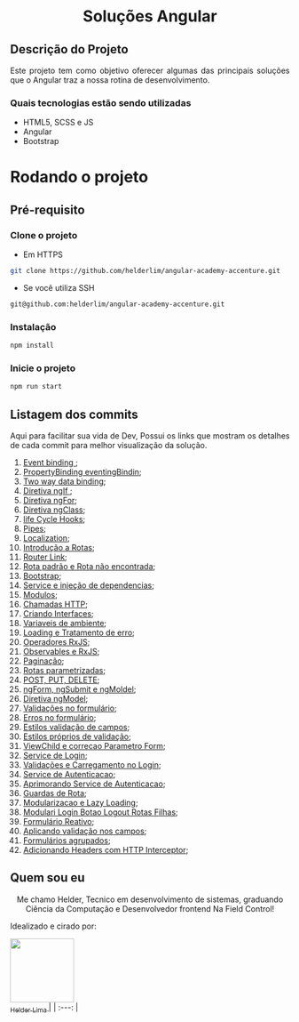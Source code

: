 <h1 align="center"> Soluções Angular </h1>

## Descrição do Projeto
<p align="justify"> Este projeto tem como objetivo oferecer algumas das principais soluções que o Angular traz a nossa rotina de desenvolvimento. </p>

### Quais tecnologias estão sendo utilizadas 
- HTML5, SCSS e JS 
- Angular 
- Bootstrap 

# Rodando o projeto 

## Pré-requisito

### Clone o projeto 
- Em HTTPS
```sh
git clone https://github.com/helderlim/angular-academy-accenture.git
```
- Se você utiliza SSH 
```sh
git@github.com:helderlim/angular-academy-accenture.git
```
### Instalação

```sh
npm install
```

### Inicie o projeto 

```sh
npm run start
```

## Listagem dos commits 
<p align="justify"> Aqui para facilitar sua vida de Dev, Possui os links que mostram os detalhes de cada commit para melhor visualização da solução.  </p>

1. [Event binding ](https://github.com/helderlim/angular-academy-accenture/commit/7f02fbff1e678e7e335dbf92631c06ac3fe18268); 
1. [PropertyBinding eventingBindin](https://github.com/helderlim/angular-academy-accenture/commit/35f91e2130fd5f3404ea94dc179155e389c30a81); 
1. [Two way data binding](https://github.com/helderlim/angular-academy-accenture/commit/b470b069cfb7d4c0c245f33b663bd250f17b8ee2); 
1. [Diretiva ngIf ](https://github.com/helderlim/angular-academy-accenture/commit/9cd1e55c74be901224529ab7ffa5458a179a3fc8); 
1. [Diretiva ngFor](https://github.com/helderlim/angular-academy-accenture/commit/848d75aefd923cb421767011f1dca18743a4a465); 
1. [Diretiva ngClass](https://github.com/helderlim/angular-academy-accenture/commit/4f312dbb91da462f458d5fe1d7d4f4815e5baee1); 
1. [life Cycle Hooks](https://github.com/helderlim/angular-academy-accenture/commit/1305e3b27d365fea8a3707e309ac6df75a41f296); 
1. [Pipes](https://github.com/helderlim/angular-academy-accenture/commit/4b9dbc10047a521cd9a62167e743fa715c0a2205); 
1. [Localization](https://github.com/helderlim/angular-academy-accenture/commit/5c2519bb4315543e1f53c31d4bd162648e8c9774); 
1. [Introdução a Rotas](https://github.com/helderlim/angular-academy-accenture/commit/ea1455c50dd9de852758ae478e0fd67c64f4a861); 
1. [Router Link](https://github.com/helderlim/angular-academy-accenture/commit/b494e2c434e9eb7f55239fa1d7ff818e6c0eee79);
1. [Rota padrão e Rota não encontrada](https://github.com/helderlim/angular-academy-accenture/commit/e8d3b4bc4996af144f73c880667634468eced567); 
1. [Bootstrap](https://github.com/helderlim/angular-academy-accenture/commit/0495b425a4e7b892b54212d4ef4349b924ca69b6); 
1. [Service e injeção de dependencias](https://github.com/helderlim/angular-academy-accenture/commit/00df0604929a713ff6d4989454e99a3f009b0180); 
1. [Modulos](https://github.com/helderlim/angular-academy-accenture/commit/65afc97b89c0aa4b68e0d7cd088c1b2a21f217db); 
1. [Chamadas HTTP](https://github.com/helderlim/angular-academy-accenture/commit/9b8635be8bcf323475b7b9268ed32a7eacb33c09); 
1. [Criando Interfaces](https://github.com/helderlim/angular-academy-accenture/commit/ffe89d5ee7cb688e1ebef71a9267424376da9e6c); 
1. [Variaveis de ambiente](https://github.com/helderlim/angular-academy-accenture/commit/9f1beb4fd80e4fb8b1e41c84c635558aa5191aab); 
1. [Loading e Tratamento de erro](https://github.com/helderlim/angular-academy-accenture/commit/614a949600a6cc307ab816a3d47b3efc633151f8); 
1. [Operadores RxJS](https://github.com/helderlim/angular-academy-accenture/commit/ca29309d6c708019d245fed81b3415276ee0a08d); 
1. [Observables e RxJS](https://github.com/helderlim/angular-academy-accenture/commit/ea303ada27e049fa939adc6a6cad20cf6f22dedb); 
1. [Paginação](https://github.com/helderlim/angular-academy-accenture/commit/9a84a832a38142fb4ec856ef7dcd7c27d1c1c5ca); 
1. [Rotas parametrizadas](https://github.com/helderlim/angular-academy-accenture/commit/517ad8b1cd866cef37155b551bbd7b8a7c41a524); 
1. [POST, PUT, DELETE](https://github.com/helderlim/angular-academy-accenture/commit/517ad8b1cd866cef37155b551bbd7b8a7c41a524); 
1. [ngForm, ngSubmit e ngMoldel](https://github.com/helderlim/angular-academy-accenture/commit/7887f97e45f6fac5f09d180cfcbb4d354ae30c86); 
1. [Diretiva ngModel](https://github.com/helderlim/angular-academy-accenture/commit/95e8c8d130498a5bae579da2e09adef6bc6e0ac1); 
1. [Validações no formulário](https://github.com/helderlim/angular-academy-accenture/commit/7801684d93818c262bf4d712f136d179cca8b8b7); 
1. [Erros no formulário](https://github.com/helderlim/angular-academy-accenture/commit/ec265c47ce13272f1bfa13e3153e3ed59ba1f07b); 
1. [Estilos validação de campos](https://github.com/helderlim/angular-academy-accenture/commit/0f2c1c78cb481aae5ba9e4a8d97f2ee7252b7332); 
1. [Estilos próprios de validação](https://github.com/helderlim/angular-academy-accenture/commit/75f2a9b6d2fb09030cb7c61e86cbcc9e6968122a); 
1. [ViewChild e correcao Parametro Form](https://github.com/helderlim/angular-academy-accenture/commit/938c84a317243188856fc1562bae9e551d75334d); 
1. [Service de Login](https://github.com/helderlim/angular-academy-accenture/commit/c7ad3c2aa90ceded3a7e8d859133ce0006435c7e); 
1. [Validações e Carregamento no Login](https://github.com/helderlim/angular-academy-accenture/commit/5d0c36bf98bb98736f28fc1300ccd2e438fa06ad); 
1. [Service de Autenticacao](https://github.com/helderlim/angular-academy-accenture/commit/0656b831aef116236d5088aec260265775b87129); 
1. [Aprimorando Service de Autenticacao](https://github.com/helderlim/angular-academy-accenture/commit/9567762ac7b37fc6abe2fdb5be211037e3a18a72); 
1. [Guardas de Rota](https://github.com/helderlim/angular-academy-accenture/commit/f379f8e68acc4aa8b7c05bdf63ba222e53e5a94e); 
1. [Modularizacao e Lazy Loading](https://github.com/helderlim/angular-academy-accenture/commit/a12855ff2e964bc152311273625572d9104ffec1); 
1. [Modulari Login Botao Logout Rotas Filhas](https://github.com/helderlim/angular-academy-accenture/commit/8d35ef4f2d3d8ad9edc5ab7b689f211fbef6206f); 
1. [Formulário Reativo](https://github.com/helderlim/angular-academy-accenture/commit/cf6f135644adbf772b0bc935e7a3cf8bec249f2f); 
1. [Aplicando validação nos campos](https://github.com/helderlim/angular-academy-accenture/commit/5ed0cabbba431dc0877f6fcb5d294c84e2c3f207); 
1. [Formulários agrupados](https://github.com/helderlim/angular-academy-accenture/commit/9905bcc0d27119c03422353e146241b6c511d2df); 
1. [Adicionando Headers com HTTP Interceptor](https://github.com/helderlim/angular-academy-accenture/commit/a658c54662537fb104cfbe291f9ff2bb3def1cee); 

## Quem sou eu
<p align="center"> Me chamo Helder, Tecnico em desenvolvimento de sistemas, graduando Ciência da Computação e Desenvolvedor frontend Na Field Control!  </p>
<p align="justify"> Idealizado e cirado por:   </p>

[<img src="![image](https://user-images.githubusercontent.com/54562655/147564323-5bbfef81-95e3-4ae7-8762-8a9893683dec.png)
" width=115 > <br> <sub> Helder Lima </sub>](https://github.com/helderlim) |
| :---: |  
